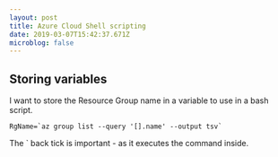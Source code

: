 ```yaml
---
layout: post
title: Azure Cloud Shell scripting
date: 2019-03-07T15:42:37.671Z
microblog: false
---
```

## Storing variables

I want to store the Resource Group name in a variable to use in a bash script. 

```shell
RgName=`az group list --query '[].name' --output tsv`
```

The ` back tick is important - as it executes the command inside.

